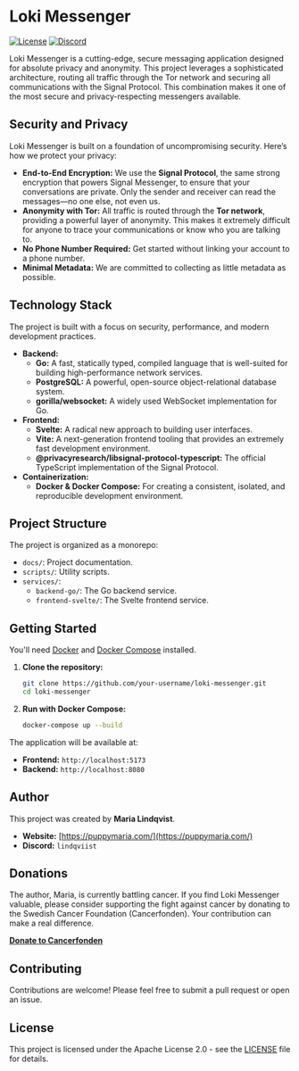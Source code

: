 # Loki Messenger

[![License](https://img.shields.io/badge/License-Apache_2.0-blue.svg)](https://opensource.org/licenses/Apache-2.0)
[![Discord](https://img.shields.io/discord/YOUR_DISCORD_SERVER_ID?logo=discord&logoColor=white)](https://discord.gg/lindqviist)

Loki Messenger is a cutting-edge, secure messaging application designed for absolute privacy and anonymity. This project leverages a sophisticated architecture, routing all traffic through the Tor network and securing all communications with the Signal Protocol. This combination makes it one of the most secure and privacy-respecting messengers available.

## Security and Privacy

Loki Messenger is built on a foundation of uncompromising security. Here’s how we protect your privacy:

*   **End-to-End Encryption:** We use the **Signal Protocol**, the same strong encryption that powers Signal Messenger, to ensure that your conversations are private. Only the sender and receiver can read the messages—no one else, not even us.
*   **Anonymity with Tor:** All traffic is routed through the **Tor network**, providing a powerful layer of anonymity. This makes it extremely difficult for anyone to trace your communications or know who you are talking to.
*   **No Phone Number Required:** Get started without linking your account to a phone number.
*   **Minimal Metadata:** We are committed to collecting as little metadata as possible.

## Technology Stack

The project is built with a focus on security, performance, and modern development practices.

*   **Backend:**
    *   **Go:** A fast, statically typed, compiled language that is well-suited for building high-performance network services.
    *   **PostgreSQL:** A powerful, open-source object-relational database system.
    *   **gorilla/websocket:** A widely used WebSocket implementation for Go.
*   **Frontend:**
    *   **Svelte:** A radical new approach to building user interfaces.
    *   **Vite:** A next-generation frontend tooling that provides an extremely fast development environment.
    *   **@privacyresearch/libsignal-protocol-typescript:** The official TypeScript implementation of the Signal Protocol.
*   **Containerization:**
    *   **Docker & Docker Compose:** For creating a consistent, isolated, and reproducible development environment.

## Project Structure

The project is organized as a monorepo:

-   `docs/`: Project documentation.
-   `scripts/`: Utility scripts.
-   `services/`:
    -   `backend-go/`: The Go backend service.
    -   `frontend-svelte/`: The Svelte frontend service.

## Getting Started

You'll need [Docker](https://www.docker.com/get-started) and [Docker Compose](https://docs.docker.com/compose/install/) installed.

1.  **Clone the repository:**
    ```bash
    git clone https://github.com/your-username/loki-messenger.git
    cd loki-messenger
    ```
2.  **Run with Docker Compose:**
    ```bash
    docker-compose up --build
    ```

The application will be available at:

-   **Frontend:** `http://localhost:5173`
-   **Backend:** `http://localhost:8080`

## Author

This project was created by **Maria Lindqvist**.

*   **Website:** [https://puppymaria.com/](https://puppymaria.com/)
*   **Discord:** `lindqviist`

## Donations

The author, Maria, is currently battling cancer. If you find Loki Messenger valuable, please consider supporting the fight against cancer by donating to the Swedish Cancer Foundation (Cancerfonden). Your contribution can make a real difference.

[**Donate to Cancerfonden**](https://www.cancerfonden.se/stod-oss/ge-en-gava)

## Contributing

Contributions are welcome! Please feel free to submit a pull request or open an issue.

## License

This project is licensed under the Apache License 2.0 - see the [LICENSE](LICENSE) file for details.